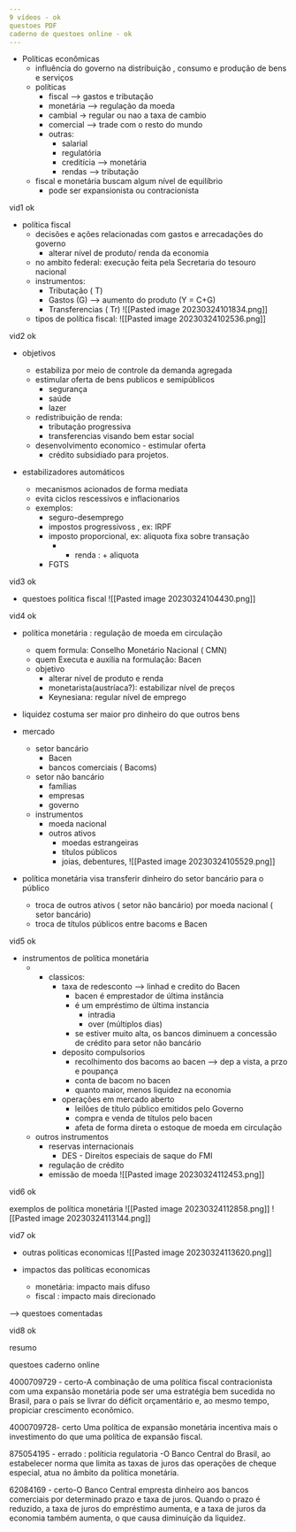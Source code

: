 ```yaml
---
9 vídeos - ok
questoes PDF
caderno de questoes online - ok
---
```


- Políticas econômicas
	- influência do governo na distribuição , consumo e produção de bens e serviços
	- políticas
		- fiscal --> gastos e tributação
		- monetária --> regulação da moeda
		- cambial -> regular ou nao a taxa de cambio
		- comercial --> trade com o resto do mundo
		- outras:
			- salarial
			- regulatória
			- creditícia --> monetária
			- rendas --> tributação
	- fiscal e monetária buscam algum nível de equilíbrio
		- pode ser expansionista ou contracionista

vid1 ok

- política fiscal
	- decisões e ações relacionadas com gastos e arrecadações do governo
		- alterar nível de produto/ renda da economia
	- no ambito federal: execução feita pela Secretaria do tesouro nacional
	- instrumentos:
		- Tributação ( T)
		- Gastos (G) --> aumento do produto (Y = C+G)
		- Transferencias ( Tr)
		![[Pasted image 20230324101834.png]]
	- tipos de política fiscal:
		![[Pasted image 20230324102536.png]]

vid2 ok

- objetivos
	- estabiliza por meio de controle da demanda agregada
	- estimular oferta de bens publicos e semipúblicos
		- segurança
		- saúde
		- lazer
	- redistribuição de renda:
		- tributação progressiva
		- transferencias visando bem estar social
	- desenvolvimento economico - estimular oferta
		- crédito subsidiado para projetos.

- estabilizadores automáticos
	- mecanismos acionados de forma mediata
	- evita ciclos rescessivos e inflacionarios
	- exemplos: 
		- seguro-desemprego
		- impostos progressivoss , ex: IRPF
		- imposto proporcional, ex: aliquota fixa sobre transação
			- + renda : + aliquota
		- FGTS

vid3 ok

- questoes politica fiscal
![[Pasted image 20230324104430.png]]

vid4 ok


-  política monetária : regulação de moeda em circulação
	- quem formula: Conselho Monetário Nacional ( CMN)
	- quem Executa e auxilia na formulação: Bacen
	- objetivo 
		- alterar nível de produto e renda
		- monetarista(austríaca?): estabilizar nível de preços
		- Keynesiana: regular nível de emprego

- liquidez costuma ser maior pro dinheiro do que outros bens

- mercado
	- setor bancário
		- Bacen
		- bancos comerciais ( Bacoms)
	- setor não bancário
		- famílias
		- empresas
		- governo
	- instrumentos
		- moeda nacional
		- outros ativos
			- moedas estrangeiras
			- títulos públicos
			- joias, debentures, 
		![[Pasted image 20230324105529.png]]

- política monetária visa transferir dinheiro do setor bancário para o público
	- troca de outros ativos ( setor não bancário) por moeda nacional ( setor bancário)
	- troca de títulos públicos entre bacoms e Bacen

vid5 ok

- instrumentos de política monetária
	- - classicos:
		- taxa de redesconto --> linhad e credito do Bacen
			- bacen é emprestador de última instância
			- é um empréstimo de última instancia
				- intradia
				- over (múltiplos dias)
			- se estiver muito alta, os bancos diminuem a concessão de crédito para setor não bancário
		- deposito compulsorios
			- recolhimento dos bacoms ao bacen --> dep a vista, a przo e poupança
			- conta de bacom no bacen
			- quanto maior, menos liquidez na economia
		- operações em mercado aberto
			- leilões de título público emitidos pelo Governo 
			- compra e venda de títulos pelo bacen
			- afeta de forma direta o estoque de moeda em circulação
	- outros instrumentos
		- reservas internacionais
			- DES - Direitos especiais de saque do FMI
		- regulação de crédito
		- emissão de moeda
	![[Pasted image 20230324112453.png]]

vid6 ok

exemplos de política monetária
![[Pasted image 20230324112858.png]]
![[Pasted image 20230324113144.png]]

vid7 ok

- outras politicas economicas
	![[Pasted image 20230324113620.png]]

- impactos das políticas economicas
	- monetária: impacto mais difuso
	- fiscal : impacto mais direcionado

--> questoes comentadas
 
vid8 ok 

resumo

questoes caderno online

4000709729 - certo-A combinação de uma política fiscal contracionista com uma expansão monetária pode ser uma estratégia bem sucedida no Brasil, para o país se livrar do déficit orçamentário e, ao mesmo tempo, propiciar crescimento econômico.

4000709728- certo Uma política de expansão monetária incentiva mais o investimento do que uma política de expansão fiscal.

875054195 - errado :  políticia regulatoria -O Banco Central do Brasil, ao estabelecer norma que limita as taxas de juros das operações de cheque especial, atua no âmbito da política monetária.

62084169 - certo-O Banco Central empresta dinheiro aos bancos comerciais por determinado prazo e taxa de juros. Quando o prazo é reduzido, a taxa de juros do empréstimo aumenta, e a taxa de juros da economia também aumenta, o que causa diminuição da liquidez.

